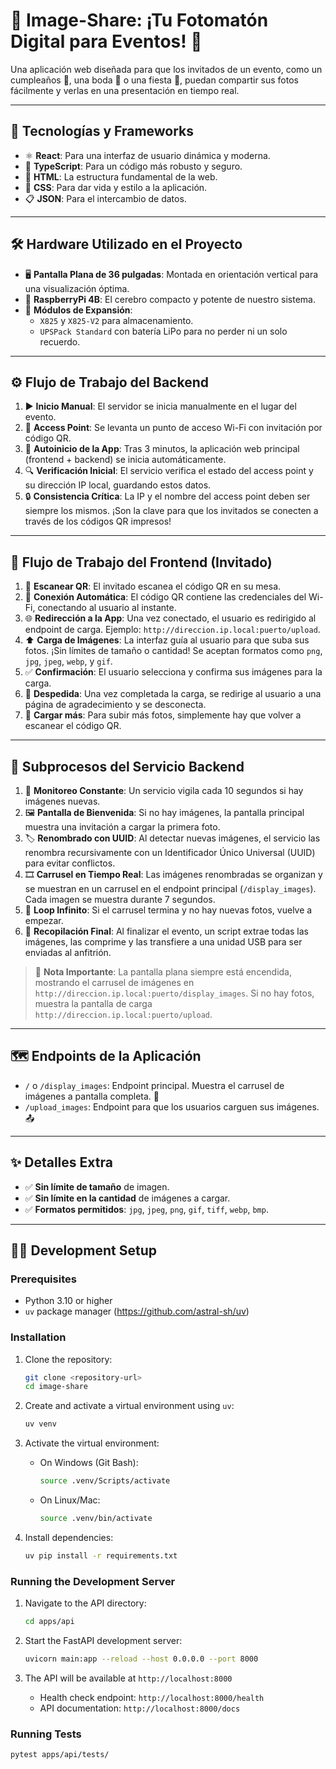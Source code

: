 # 📸 Image-Share: ¡Tu Fotomatón Digital para Eventos! 🥳

Una aplicación web diseñada para que los invitados de un evento, como un cumpleaños 🎂, una boda 💍 o una fiesta 🎉, puedan compartir sus fotos fácilmente y verlas en una presentación en tiempo real.

---

## 🚀 Tecnologías y Frameworks

-   ⚛️ **React**: Para una interfaz de usuario dinámica y moderna.
-   🔷 **TypeScript**: Para un código más robusto y seguro.
-   📄 **HTML**: La estructura fundamental de la web.
-   🎨 **CSS**: Para dar vida y estilo a la aplicación.
-   📋 **JSON**: Para el intercambio de datos.

---

## 🛠️ Hardware Utilizado en el Proyecto

-   🖥️ **Pantalla Plana de 36 pulgadas**: Montada en orientación vertical para una visualización óptima.
-   🍓 **RaspberryPi 4B**: El cerebro compacto y potente de nuestro sistema.
-   🔋 **Módulos de Expansión**:
    -   `X825` y `X825-V2` para almacenamiento.
    -   `UPSPack Standard` con batería LiPo para no perder ni un solo recuerdo.

---

## ⚙️ Flujo de Trabajo del Backend

1.  ▶️ **Inicio Manual**: El servidor se inicia manualmente en el lugar del evento.
2.  📡 **Access Point**: Se levanta un punto de acceso Wi-Fi con invitación por código QR.
3.  🚀 **Autoinicio de la App**: Tras 3 minutos, la aplicación web principal (frontend + backend) se inicia automáticamente.
4.  🔍 **Verificación Inicial**: El servicio verifica el estado del access point y su dirección IP local, guardando estos datos.
5.  🔒 **Consistencia Crítica**: La IP y el nombre del access point deben ser siempre los mismos. ¡Son la clave para que los invitados se conecten a través de los códigos QR impresos!

---

## 🤳 Flujo de Trabajo del Frontend (Invitado)

1.  📱 **Escanear QR**: El invitado escanea el código QR en su mesa.
2.  🔗 **Conexión Automática**: El código QR contiene las credenciales del Wi-Fi, conectando al usuario al instante.
3.  🌐 **Redirección a la App**: Una vez conectado, el usuario es redirigido al endpoint de carga. Ejemplo: `http://direccion.ip.local:puerto/upload`.
4.  ⬆️ **Carga de Imágenes**: La interfaz guía al usuario para que suba sus fotos. ¡Sin límites de tamaño o cantidad! Se aceptan formatos como `png`, `jpg`, `jpeg`, `webp`, y `gif`.
5.  ✅ **Confirmación**: El usuario selecciona y confirma sus imágenes para la carga.
6.  👋 **Despedida**: Una vez completada la carga, se redirige al usuario a una página de agradecimiento y se desconecta.
7.  🔄 **Cargar más**: Para subir más fotos, simplemente hay que volver a escanear el código QR.

---

## 🔄 Subprocesos del Servicio Backend

1.  👀 **Monitoreo Constante**: Un servicio vigila cada 10 segundos si hay imágenes nuevas.
2.  🖼️ **Pantalla de Bienvenida**: Si no hay imágenes, la pantalla principal muestra una invitación a cargar la primera foto.
3.  🏷️ **Renombrado con UUID**: Al detectar nuevas imágenes, el servicio las renombra recursivamente con un Identificador Único Universal (UUID) para evitar conflictos.
4.  🎞️ **Carrusel en Tiempo Real**: Las imágenes renombradas se organizan y se muestran en un carrusel en el endpoint principal (`/display_images`). Cada imagen se muestra durante 7 segundos.
5.  🔁 **Loop Infinito**: Si el carrusel termina y no hay nuevas fotos, vuelve a empezar.
6.  🎁 **Recopilación Final**: Al finalizar el evento, un script extrae todas las imágenes, las comprime y las transfiere a una unidad USB para ser enviadas al anfitrión.

> 📌 **Nota Importante**: La pantalla plana siempre está encendida, mostrando el carrusel de imágenes en `http://direccion.ip.local:puerto/display_images`. Si no hay fotos, muestra la pantalla de carga `http://direccion.ip.local:puerto/upload`.

---

## 🗺️ Endpoints de la Aplicación

-   `/` o `/display_images`: Endpoint principal. Muestra el carrusel de imágenes a pantalla completa. 🎠
-   `/upload_images`: Endpoint para que los usuarios carguen sus imágenes. 📤

---

## ✨ Detalles Extra

-   ✅ **Sin límite de tamaño** de imagen.
-   ✅ **Sin límite en la cantidad** de imágenes a cargar.
-   ✅ **Formatos permitidos**: `jpg`, `jpeg`, `png`, `gif`, `tiff`, `webp`, `bmp`.

---

## 👨‍💻 Development Setup

### Prerequisites
- Python 3.10 or higher
- `uv` package manager (https://github.com/astral-sh/uv)

### Installation

1.  Clone the repository:
    ```bash
    git clone <repository-url>
    cd image-share
    ```

2.  Create and activate a virtual environment using `uv`:
    ```bash
    uv venv
    ```

3.  Activate the virtual environment:
    -   On Windows (Git Bash):
        ```bash
        source .venv/Scripts/activate
        ```
    -   On Linux/Mac:
        ```bash
        source .venv/bin/activate
        ```

4.  Install dependencies:
    ```bash
    uv pip install -r requirements.txt
    ```

### Running the Development Server

1.  Navigate to the API directory:
    ```bash
    cd apps/api
    ```

2.  Start the FastAPI development server:
    ```bash
    uvicorn main:app --reload --host 0.0.0.0 --port 8000
    ```

3.  The API will be available at `http://localhost:8000`
    -   Health check endpoint: `http://localhost:8000/health`
    -   API documentation: `http://localhost:8000/docs`

### Running Tests

```bash
pytest apps/api/tests/
```
